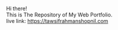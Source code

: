 Hi there!</br>
This is The Repository of My Web Portfolio.</br>
live link: https://tawsifrahmanshopnil.com
